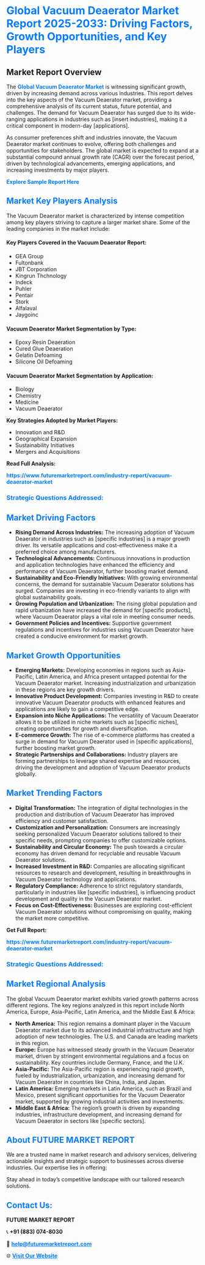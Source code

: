 <h1 style="color: #007BFF;">Global Vacuum Deaerator Market Report 2025-2033: Driving Factors, Growth Opportunities, and Key Players</h1>

<section id="overview">
<h2>Market Report Overview</h2>
<p>The <a href="https://www.futuremarketreport.com/industry-report/vacuum-deaerator-market" style="color: #007BFF; text-decoration: none;"><strong>Global Vacuum Deaerator Market</strong></a> is witnessing significant growth, driven by increasing demand across various industries. This report delves into the key aspects of the Vacuum Deaerator market, providing a comprehensive analysis of its current status, future potential, and challenges. The demand for Vacuum Deaerator has surged due to its wide-ranging applications in industries such as [insert industries], making it a critical component in modern-day [applications].</p>
<p>As consumer preferences shift and industries innovate, the Vacuum Deaerator market continues to evolve, offering both challenges and opportunities for stakeholders. The global market is expected to expand at a substantial compound annual growth rate (CAGR) over the forecast period, driven by technological advancements, emerging applications, and increasing investments by major players.</p>
</section>

<section id="overview">
<p><a href="https://www.futuremarketreport.com/request-sample/reportId=120643" style="color: #007BFF; text-decoration: none;"><strong>Explore Sample Report Here</strong></a></p>
</section>

<section id="key-players">
<h2 style="color: #007BFF;">Market Key Players Analysis</h2>
<p>The Vacuum Deaerator market is characterized by intense competition among key players striving to capture a larger market share. Some of the leading companies in the market include:</p>
<h4>Key Players Covered in the Vacuum Deaerator Report:</h4>
<ul><li>GEA Group</li><li>Fultonbank</li><li>JBT Corporation</li><li>Kingrun Thchnology</li><li>Indeck</li><li>Puhler</li><li>Pentair</li><li>Stork</li><li>Alfalaval</li><li>Jaygoinc</li></ul>
<h4>Vacuum Deaerator Market Segmentation by Type:</h4>
<ul><li>Epoxy Resin Deaeration</li><li>Cured Glue Deaeration</li><li>Gelatin Defoaming</li><li>Silicone Oil Defoaming</li></ul>

<h4>Vacuum Deaerator Market Segmentation by Application:</h4>
<ul><li>Biology</li><li>Chemistry</li><li>Medicine</li><li>Vacuum Deaerator</li></ul>
<p><strong>Key Strategies Adopted by Market Players:</strong></p>
<ul>
<li>Innovation and R&D</li>
<li>Geographical Expansion</li>
<li>Sustainability Initiatives</li>
<li>Mergers and Acquisitions</li>
</ul>
</section>

<section>
<p><strong>Read Full Analysis: </strong></p><a href="https://www.futuremarketreport.com/industry-report/vacuum-deaerator-market" style="color: #007BFF; text-decoration: none;"><strong>https://www.futuremarketreport.com/industry-report/vacuum-deaerator-market</strong></a>
<h3 style="color: #007BFF;">Strategic Questions Addressed:</h3>
</section>

<section id="driving-factors">
<h2 style="color: #007BFF;">Market Driving Factors</h2>
<ul>
<li><strong>Rising Demand Across Industries:</strong> The increasing adoption of Vacuum Deaerator in industries such as [specific industries] is a major growth driver. Its versatile applications and cost-effectiveness make it a preferred choice among manufacturers.</li>
<li><strong>Technological Advancements:</strong> Continuous innovations in production and application technologies have enhanced the efficiency and performance of Vacuum Deaerator, further boosting market demand.</li>
<li><strong>Sustainability and Eco-Friendly Initiatives:</strong> With growing environmental concerns, the demand for sustainable Vacuum Deaerator solutions has surged. Companies are investing in eco-friendly variants to align with global sustainability goals.</li>
<li><strong>Growing Population and Urbanization:</strong> The rising global population and rapid urbanization have increased the demand for [specific products], where Vacuum Deaerator plays a vital role in meeting consumer needs.</li>
<li><strong>Government Policies and Incentives:</strong> Supportive government regulations and incentives for industries using Vacuum Deaerator have created a conducive environment for market growth.</li>
</ul>
</section>

<section id="growth-opportunities">
<h2 style="color: #007BFF;">Market Growth Opportunities</h2>
<ul>
<li><strong>Emerging Markets:</strong> Developing economies in regions such as Asia-Pacific, Latin America, and Africa present untapped potential for the Vacuum Deaerator market. Increasing industrialization and urbanization in these regions are key growth drivers.</li>
<li><strong>Innovative Product Development:</strong> Companies investing in R&D to create innovative Vacuum Deaerator products with enhanced features and applications are likely to gain a competitive edge.</li>
<li><strong>Expansion into Niche Applications:</strong> The versatility of Vacuum Deaerator allows it to be utilized in niche markets such as [specific niches], creating opportunities for growth and diversification.</li>
<li><strong>E-commerce Growth:</strong> The rise of e-commerce platforms has created a surge in demand for Vacuum Deaerator used in [specific applications], further boosting market growth.</li>
<li><strong>Strategic Partnerships and Collaborations:</strong> Industry players are forming partnerships to leverage shared expertise and resources, driving the development and adoption of Vacuum Deaerator products globally.</li>
</ul>
</section>

<section id="trending-factors">
<h2 style="color: #007BFF;">Market Trending Factors</h2>
<ul>
<li><strong>Digital Transformation:</strong> The integration of digital technologies in the production and distribution of Vacuum Deaerator has improved efficiency and customer satisfaction.</li>
<li><strong>Customization and Personalization:</strong> Consumers are increasingly seeking personalized Vacuum Deaerator solutions tailored to their specific needs, prompting companies to offer customizable options.</li>
<li><strong>Sustainability and Circular Economy:</strong> The push towards a circular economy has driven demand for recyclable and reusable Vacuum Deaerator solutions.</li>
<li><strong>Increased Investment in R&D:</strong> Companies are allocating significant resources to research and development, resulting in breakthroughs in Vacuum Deaerator technology and applications.</li>
<li><strong>Regulatory Compliance:</strong> Adherence to strict regulatory standards, particularly in industries like [specific industries], is influencing product development and quality in the Vacuum Deaerator market.</li>
<li><strong>Focus on Cost-Effectiveness:</strong> Businesses are exploring cost-efficient Vacuum Deaerator solutions without compromising on quality, making the market more competitive.</li>
</ul>
</section>

<section>
<p><strong>Get Full Report: </strong></p><a href="https://www.futuremarketreport.com/industry-report/vacuum-deaerator-market" style="color: #007BFF; text-decoration: none;"><strong>https://www.futuremarketreport.com/industry-report/vacuum-deaerator-market</strong></a>
<h3 style="color: #007BFF;">Strategic Questions Addressed:</h3>
</section>


<section id="regional-analysis">
<h2 style="color: #007BFF;">Market Regional Analysis</h2>
<p>The global Vacuum Deaerator market exhibits varied growth patterns across different regions. The key regions analyzed in this report include North America, Europe, Asia-Pacific, Latin America, and the Middle East & Africa:</p>
<ul>
<li><strong>North America:</strong> This region remains a dominant player in the Vacuum Deaerator market due to its advanced industrial infrastructure and high adoption of new technologies. The U.S. and Canada are leading markets in this region.</li>
<li><strong>Europe:</strong> Europe has witnessed steady growth in the Vacuum Deaerator market, driven by stringent environmental regulations and a focus on sustainability. Key countries include Germany, France, and the U.K.</li>
<li><strong>Asia-Pacific:</strong> The Asia-Pacific region is experiencing rapid growth, fueled by industrialization, urbanization, and increasing demand for Vacuum Deaerator in countries like China, India, and Japan.</li>
<li><strong>Latin America:</strong> Emerging markets in Latin America, such as Brazil and Mexico, present significant opportunities for the Vacuum Deaerator market, supported by growing industrial activities and investments.</li>
<li><strong>Middle East & Africa:</strong> The region’s growth is driven by expanding industries, infrastructure development, and increasing demand for Vacuum Deaerator in sectors like [specific sectors].</li>
</ul>
</section>

<footer>
<h2 style="color: #007BFF;">About FUTURE MARKET REPORT</h2>
<p>We are a trusted name in market research and advisory services, delivering actionable insights and strategic support to businesses across diverse industries. Our expertise lies in offering:</p>

<p>Stay ahead in today’s competitive landscape with our tailored research solutions.</p>

<h2 style="color: #007BFF;">Contact Us:</h2>
<p><strong>FUTURE MARKET REPORT</strong></p>
<p>📞 <strong>+91 (883) 074-8030</strong></p>
<p>📧 <strong><a href="mailto:help@futuremarketreport.com" style="color: #007BFF;">help@futuremarketreport.com</a></strong></p>
<p>🌐 <strong><a href="https://www.futuremarketreport.com/" style="color: #007BFF;">Visit Our Website</a></strong></p>
</footer>
